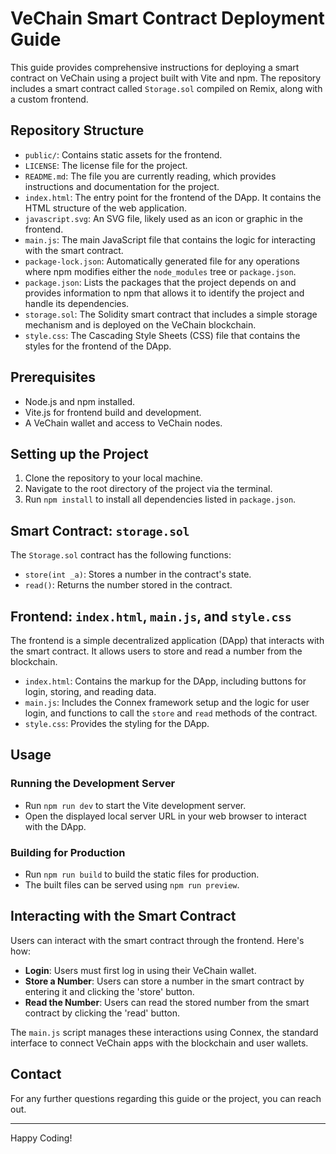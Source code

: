 
# VeChain Smart Contract Deployment Guide

This guide provides comprehensive instructions for deploying a smart contract on VeChain using a project built with Vite and npm. The repository includes a smart contract called `Storage.sol` compiled on Remix, along with a custom frontend.

## Repository Structure

- `public/`: Contains static assets for the frontend.
- `LICENSE`: The license file for the project.
- `README.md`: The file you are currently reading, which provides instructions and documentation for the project.
- `index.html`: The entry point for the frontend of the DApp. It contains the HTML structure of the web application.
- `javascript.svg`: An SVG file, likely used as an icon or graphic in the frontend.
- `main.js`: The main JavaScript file that contains the logic for interacting with the smart contract.
- `package-lock.json`: Automatically generated file for any operations where npm modifies either the `node_modules` tree or `package.json`.
- `package.json`: Lists the packages that the project depends on and provides information to npm that allows it to identify the project and handle its dependencies.
- `storage.sol`: The Solidity smart contract that includes a simple storage mechanism and is deployed on the VeChain blockchain.
- `style.css`: The Cascading Style Sheets (CSS) file that contains the styles for the frontend of the DApp.

## Prerequisites

- Node.js and npm installed.
- Vite.js for frontend build and development.
- A VeChain wallet and access to VeChain nodes.

## Setting up the Project

1. Clone the repository to your local machine.
2. Navigate to the root directory of the project via the terminal.
3. Run `npm install` to install all dependencies listed in `package.json`.

## Smart Contract: `storage.sol`

The `Storage.sol` contract has the following functions:

- `store(int _a)`: Stores a number in the contract's state.
- `read()`: Returns the number stored in the contract.

## Frontend: `index.html`, `main.js`, and `style.css`

The frontend is a simple decentralized application (DApp) that interacts with the smart contract. It allows users to store and read a number from the blockchain.

- `index.html`: Contains the markup for the DApp, including buttons for login, storing, and reading data.
- `main.js`: Includes the Connex framework setup and the logic for user login, and functions to call the `store` and `read` methods of the contract.
- `style.css`: Provides the styling for the DApp.

## Usage

### Running the Development Server

- Run `npm run dev` to start the Vite development server.
- Open the displayed local server URL in your web browser to interact with the DApp.

### Building for Production

- Run `npm run build` to build the static files for production.
- The built files can be served using `npm run preview`.

## Interacting with the Smart Contract

Users can interact with the smart contract through the frontend. Here's how:

- **Login**: Users must first log in using their VeChain wallet.
- **Store a Number**: Users can store a number in the smart contract by entering it and clicking the 'store' button.
- **Read the Number**: Users can read the stored number from the smart contract by clicking the 'read' button.

The `main.js` script manages these interactions using Connex, the standard interface to connect VeChain apps with the blockchain and user wallets.

## Contact

For any further questions regarding this guide or the project, you can reach out.

---

Happy Coding!
